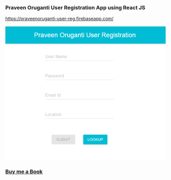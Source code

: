 ### Praveen Oruganti User Registration App using React JS
https://praveenoruganti-user-reg.firebaseapp.com/

![screenshot of the app](https://raw.githubusercontent.com/praveenoruganti/praveenoruganti-reactjs/master/0_Projects/praveenoruganti-user-registration-app-firebase/src/images/screenshot.PNG "User Registration App")

### [Buy me a Book](https://bit.ly/388sUbE)

